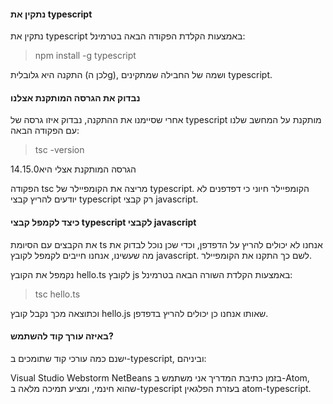 #### נתקין את typescript
נתקין את typescript באמצעות הקלדת הפקודה הבאה בטרמינל: 

> npm install -g typescript

התקנה היא גלובלית (לכן הg), ושמה של החבילה שמתקינים typescript.

#### נבדוק את הגרסה המותקנת אצלנו

אחרי שסיימנו את ההתקנה, נבדוק איזו גרסה של typescript מותקנת על המחשב שלנו עם הפקודה הבאה: 

> tsc -version

הגרסה המותקנת אצלי היא14.15.0   

הפקודה tsc מריצה את הקומפיילר של typescript. הקומפיילר חיוני כי דפדפנים לא יודעים להריץ קבצי typescript רק קבצי javascript.

#### כיצד לקמפל קבצי typescript לקבצי javascript 

את הקבצים עם הסיומת ts אנחנו לא יכולים להריץ על הדפדפן, וכדי שכן נוכל לבדוק את מה שעשינו, אנחנו חייבים לקמפל לקובץ javascript. לשם כך התקנו את הקומפיילר.

נקמפל את הקובץ hello.ts לקובץ js באמצעות הקלדת השורה הבאה בטרמינל:

> tsc hello.ts

וכתוצאה מכך נקבל קובץ hello.js שאותו אנחנו כן יכולים להריץ בדפדפן.


#### באיזה עורך קוד להשתמש?
ישנם כמה עורכי קוד שתומכים ב-typescript, וביניהם:

Visual Studio
Webstorm
NetBeans
בזמן כתיבת המדריך אני משתמש ב-Atom, שהוא חינמי, ומציע תמיכה מלאה ב-typescript בעזרת הפלגאין atom-typescript.

 